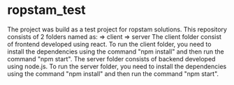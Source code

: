# ropstam_test
The project was build as a test project for ropstam solutions.
This repository consists of 2 folders named as:
=> client
=> server
The client folder consist of frontend developed using react. To run the client folder, you need to install the dependencies using the command "npm install" and then run the command "npm start".
The server folder consists of backend developed using node.js. To run the server folder, you need to install the dependencies using the command "npm install" and then run the command "npm start".